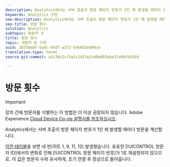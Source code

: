 ```yaml
---
description: Analytics에서는 서버 호출이 방문 페이지 번호가 1인 채 발생할 때마다 방문을 계산합니다.
keywords: Analytics 구현
seo-description: Analytics에서는 서버 호출이 방문 페이지 번호가 1인 채 발생할 때마다 방문을 계산합니다.
seo-title: 방문 횟수
solution: Analytics
subtopic: 방문자 수
title: 방문 횟수
topic: 개발자 및 구현
uuid: 3035be8f-6adc-45df-a3f2-5de6d3ed99ce
translation-type: tm+mt
source-git-commit: a2c38c2cf3a2c1451e2c60e003ebe1fa9bfd145d

---
```



# 방문 횟수

>[!IMPORTANT]
>
>장치 간에 방문자를 식별하는 이 방법은 더 이상 권장되지 않습니다. Adobe Experience [Cloud Device Co-op 설명서를 참조하십시오](https://marketing.adobe.com/resources/help/en_US/mcdc/).

Analytics에서는 서버 호출이 방문 페이지 번호가 1인 채 발생할 때마다 방문을 계산합니다.

[이전 테이블](../../../implement/js-implementation/xdevice-visid/visit-example.md#concept_E3B32B8E539F4FDC8E3FA872328B87BA)을 보면 네 번(히트 1, 9, 11, 12) 발생했습니다. 유효한 [!UICONTROL 방문자 ID]에서의 변화로 인해 [!UICONTROL 방문 페이지 번호]가 1로 재설정되지 않으므로, 이 값은 방문자 수와 유사하게, 초기 연결 후 정상으로 돌아옵니다.
